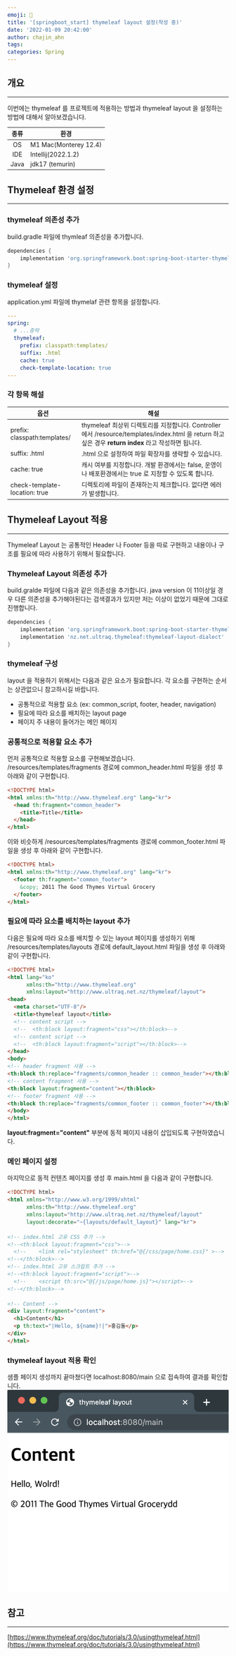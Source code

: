 ```yaml
---
emoji: 👻
title: '[springboot_start] thymeleaf layout 설정(작성 중)'
date: '2022-01-09 20:42:00'
author: chajin_ahn
tags: 
categories: Spring
---
```


## 개요

---

이번에는 thymeleaf 를 프로젝트에 적용하는 방법과 thymeleaf layout 을 설정하는 방법에 대해서 알아보겠습니다.

| 종류   | 환경                     |
| :---: | ----------------------- |
| OS    | M1 Mac(Monterey 12.4)   |
| IDE   | Intellij(2022.1.2)      |
| Java  | jdk17 (temurin)         |

## Thymeleaf 환경 설정

---

### thymeleaf 의존성 추가

build.gradle 파일에 thymleaf 의존성을 추가합니다.

``` gradle
dependencies {
    implementation 'org.springframework.boot:spring-boot-starter-thymeleaf'
}
```

### thymeleaf 설정

application.yml 파일에 thymelaf 관련 항목을 설정합니다.

``` yml
---
spring:
  # ...중략
  thymeleaf:
    prefix: classpath:templates/
    suffix: .html
    cache: true
    check-template-location: true
---
```

### 각 항목 해설

| 옵션 | 해설 |
| --- | ----- |
| prefix: classpath:templates/ | thymeleaf 최상위 디렉토리를 지정합니다. Controller 에서 /resource/templates/index.html 을 return 하고 싶은 경우 **return index** 라고 작성하면 됩니다. |
| suffix: .html | .html 으로 설정하여 파일 확장자를 생략할 수 있습니다. |
| cache: true | 캐시 여부를 지정합니다. 개발 환경에서는 false, 운영이나 배포환경에서는 true 로 지정할 수 있도록 합니다. |
| check-template-location: true | 디렉토리에 파일이 존재하는지 체크합니다. 없다면 에러가 발생합니다. |

## Thymeleaf Layout 적용

---
Thymeleaf Layout 는 공통적인 Header 나 Footer 등을 따로 구현하고 내용이나 구조를 필요에 따라 사용하기 위해서 필요합니다.

### Thymeleaf Layout 의존성 추가

build.gralde 파일에 다음과 같은 의존성을 추가합니다. java version 이 11이상일 경우 다른 의존성을 추가해야된다는 검색결과가 있지만 저는 이상이 없었기 때문에 그대로 진행합니다.

``` gradle
dependencies {
    implementation 'org.springframework.boot:spring-boot-starter-thymeleaf'
    implementation 'nz.net.ultraq.thymeleaf:thymeleaf-layout-dialect'
}
```

### thymeleaf 구성

layout 을 적용하기 위해서는 다음과 같은 요소가 필요합니다. 각 요소를 구현하는 순서는 상관없으니 참고하시길 바랍니다.

- 공통적으로 적용할 요소 (ex: common_script, footer, header, navigation)
- 필요에 따라 요소를 배치하는 layout page
- 페이지 주 내용이 들어가는 메인 페이지

### 공통적으로 적용할 요소 추가

먼저 공통적으로 적용할 요소를 구현해보겠습니다. /resources/templates/fragments 경로에 common_header.html 파일을 생성 후 아래와 같이 구현합니다.

``` html
<!DOCTYPE html>
<html xmlns:th="http://www.thymeleaf.org" lang="kr">
  <head th:fragment="common_header">
    <title>Title</title>
  </head>
</html>
```

이와 비슷하게 /resources/templates/fragments 경로에 common_footer.html 파일을 생성 후 아래와 같이 구현합니다.

``` html
<!DOCTYPE html>
<html xmlns:th="http://www.thymeleaf.org" lang="kr">
  <footer th:fragment="common_footer">
    &copy; 2011 The Good Thymes Virtual Grocery
  </footer>
</html>
```

### 필요에 따라 요소를 배치하는 layout 추가

다음은 필요에 따라 요소를 배치할 수 있는 layout 페이지를 생성하기 위해 /resources/templates/layouts 경로에 default_layout.html 파일을 생성 후 아래와 같이 구현합니다.

``` html
<!DOCTYPE html>
<html lang="ko"
      xmlns:th="http://www.thymeleaf.org"
      xmlns:layout="http://www.ultraq.net.nz/thymeleaf/layout">
<head>
  <meta charset="UTF-8"/>
  <title>thymeleaf layout</title>
  <!-- content script -->
  <!--  <th:block layout:fragment="css"></th:block>-->
  <!-- content script -->
  <!--  <th:block layout:fragment="script"></th:block>-->
</head>
<body>
<!-- header fragment 사용 -->
<th:block th:replace="fragments/common_header :: common_header"></th:block>
<!-- content fragment 사용 -->
<th:block layout:fragment="content"></th:block>
<!-- footer fragment 사용 -->
<th:block th:replace="fragments/common_footer :: common_footer"></th:block>
</body>
</html>
```

**layout:fragment="content"** 부분에 동적 페이지 내용이 삽입되도록 구현하였습니다.

### 메인 페이지 설정

마지막으로 동적 컨텐츠 페이지를 생성 후 main.html 을 다음과 같이 구현합니다.

``` html
<!DOCTYPE html>
<html xmlns="http://www.w3.org/1999/xhtml"
      xmlns:th="http://www.thymeleaf.org"
      xmlns:layout="http://www.ultraq.net.nz/thymeleaf/layout"
      layout:decorate="~{layouts/default_layout}" lang="kr">

<!-- index.html 고유 CSS 추가 -->
<!--<th:block layout:fragment="css">-->
  <!--    <link rel="stylesheet" th:href="@{/css/page/home.css}" >-->
<!--</th:block>-->
<!-- index.html 고유 스크립트 추가 -->
<!--<th:block layout:fragment="script">-->
  <!--    <script th:src="@{/js/page/home.js}"></script>-->
<!--</th:block>-->

<!-- Content -->
<div layout:fragment="content">
  <h1>Content</h1>
  <p th:text="|Hello, ${name}!|">홍김돌</p>
</div>
</html>
```

### thymeleaf layout 적용 확인

샘플 페이지 생성까지 끝마쳤다면 localhost:8080/main 으로 접속하여 결과를 확인합니다.
![result](./4-thymeleaf_layout_result.png)

## 참고

---

[https://www.thymeleaf.org/doc/tutorials/3.0/usingthymeleaf.html](https://www.thymeleaf.org/doc/tutorials/3.0/usingthymeleaf.html)

```toc
```
